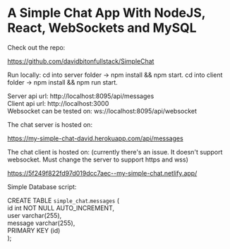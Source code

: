 # A Simple Chat App With NodeJS, React, WebSockets and MySQL

Check out the repo:

https://github.com/davidbitonfullstack/SimpleChat

Run locally:
cd into server folder -> npm install && npm start.
cd into client folder -> npm install && npm run start.

Server api url: http://localhost:8095/api/messages<br/>
Client api url: http://localhost:3000<br/>
Websocket can be tested on: ws://localhost:8095/api/websocket<br/>

The chat server is hosted on:

https://my-simple-chat-david.herokuapp.com/api/messages

The chat client is hosted on: (currently there's an issue. It doesn't support websocket. Must change the server to support https and wss)

https://5f249f822fd97d019dcc7aec--my-simple-chat.netlify.app/

Simple Database script:

CREATE TABLE `simple_chat`.`messages` (<br/>
id int NOT NULL AUTO_INCREMENT,<br/>
user varchar(255),<br/>
message varchar(255),<br/>
PRIMARY KEY (id)<br/>
);
